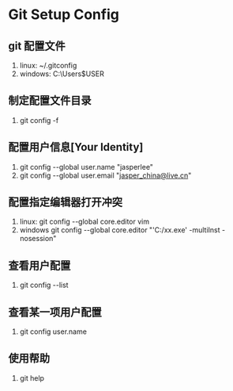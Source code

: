 # Git Setup Config

## git 配置文件
 1. linux: ~/.gitconfig
 2. windows: C:\Users\$USER

## 制定配置文件目录
 1. git config -f <file>

## 配置用户信息[Your Identity]
 1. git config --global user.name "jasperlee"
 2. git config --global user.email "jasper_china@live.cn"

## 配置指定编辑器打开冲突
 1. linux: git config --global core.editor vim
 2. windows git config --global core.editor "'C:/xx.exe' -multiInst -nosession" 

## 查看用户配置
 1. git config --list

## 查看某一项用户配置
 1. git config user.name

## 使用帮助
 1. git help <command>